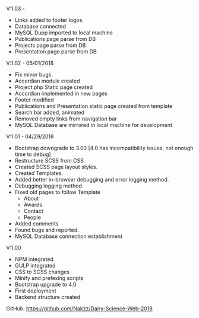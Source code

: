 V:1.03 -
- Links added to footer logos.
- Database connected
- MySQL Dupp imported to local machine
- Publications page parse from DB
- Projects page parse from DB
- Presentation page parse from DB

V:1.02 - 05/01/2018
- Fix minor bugs.
- Accordian module created
- Project.php Static page created
- Accordian implemented in new pages
- Footer modified
- Publications and Presentation static page created from template
- Search bar added, animated
- Removed empty links from navigation bar
- MySQL Database are mirrored in local machine for development



V:1.01 - 04/29/2018
- Bootstrap downgrade to 3.03 [4.0 has incompatibility issues, not enough time to debug]
- Restructure SCSS from CSS
- Created SCSS page layout styles.
- Created Templates.
- Added better in-browser debugging and error logging method.
- Debugging logging method.
- Fixed old pages to follow Template
    - About
    - Awards
    - Contact
    - People
- Added comments
- Found bugs and reported.
- MySQL Database connection establishment

V:1.00
- NPM integrated
- GULP integrated
- CSS to SCSS changes
- Minify and prefexing scripts
- Bootstrap upgrade to 4.0
- First deployment
- Backend structure created


GitHub: https://github.com/Nakzz/Dairy-Science-Web-2018
